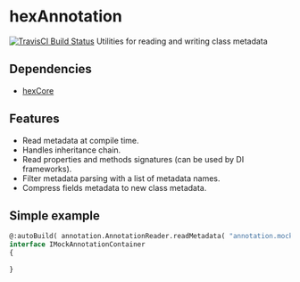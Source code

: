 # hexAnnotation

[![TravisCI Build Status](https://travis-ci.org/DoclerLabs/hexAnnotation.svg?branch=master)](https://travis-ci.org/DoclerLabs/hexAnnotation)
Utilities for reading and writing class metadata

## Dependencies

* [hexCore](https://github.com/DoclerLabs/hexCore)


## Features

- Read metadata at compile time.
- Handles inheritance chain.
- Read properties and methods signatures (can be used by DI frameworks).
- Filter metadata parsing with a list of metadata names.
- Compress fields metadata to new class metadata.

## Simple example
```haxe
@:autoBuild( annotation.AnnotationReader.readMetadata( "annotation.mock.IMockAnnotationContainer", [ "Inject", "Language", "Test", "PostConstruct", "Optional", "ConstructID" ] ) )
interface IMockAnnotationContainer
{
	
}
```